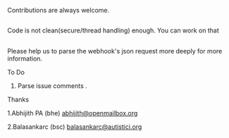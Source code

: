 Contributions are always welcome.


##
Code is not clean(secure/thread handling) enough. You can work on that
##
Please help us to parse the webhook's json request more deeply for more information.


To Do
1. Parse issue comments .


Thanks

1.Abhijith PA (bhe)  <abhijith@openmailbox.org>

2.Balasankarc (bsc)  <balasankarc@autistici.org>
